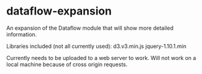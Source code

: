 dataflow-expansion
==================

An expansion of the Dataflow module that will show more detailed information.

Libraries included (not all currently used):
	d3.v3.min.js
	jquery-1.10.1.min
	
Currently needs to be uploaded to a web server to work. Will not work on a local machine because of cross origin requests.